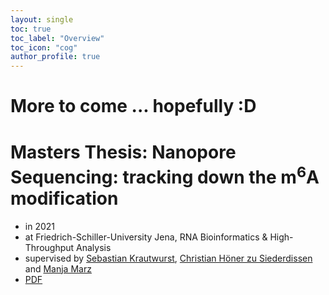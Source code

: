 ```yaml
---
layout: single
toc: true
toc_label: "Overview"
toc_icon: "cog"
author_profile: true
---
```


# More to come ... hopefully :D

# Masters Thesis: Nanopore Sequencing: tracking down the m<sup>6</sup>A modification
- in 2021
- at Friedrich-Schiller-University Jena, RNA Bioinformatics & High-Throughput Analysis
- supervised by [Sebastian Krautwurst](https://github.com/RaverJay), [Christian Höner zu Siederdissen](http://www.bioinf.uni-leipzig.de/~choener/) and [Manja Marz](https://www.rna.uni-jena.de)
- [PDF](rna_nanopore_sequencing_tracking_down_the_m6a_modification.pdf)
